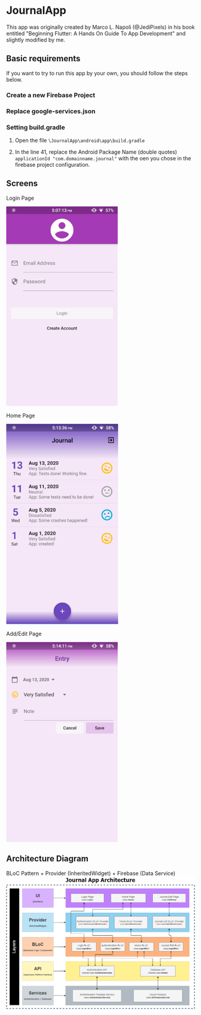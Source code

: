 # JournalApp
This app was originally created by Marco L. Napoli (@JediPixels) in his book entitled "Beginning Flutter: A Hands On Guide To App Development" and slightly modified by me.



## Basic requirements
If you want to try to run this app by your own, you should follow the steps below.

### Create a new Firebase Project


### Replace google-services.json


### Setting build.gradle

1) Open the file `\JournalApp\android\app\build.gradle`

2) In the line 41, replace the Android Package Name (double quotes)  `applicationId "com.domainname.journal"` with the oen you chose in the firebase project configuration.

## Screens
Login Page

![LoginPage][]

Home Page

![HomePage][]

Add/Edit Page

![AddEditEntryPage][]

## Architecture Diagram
BLoC Pattern + Provider (InheritedWidget) + Firebase (Data Service)
![Journal][]



## 

[LoginPage]: https://github.com/Yvson/JournalApp/blob/master/ArchitectureScreens/LoginPage.png
[HomePage]: https://github.com/Yvson/JournalApp/blob/master/ArchitectureScreens/HomePage.png
[AddEditEntryPage]: https://github.com/Yvson/JournalApp/blob/master/ArchitectureScreens/AddEditEntryPage.png
[Journal]: https://github.com/Yvson/JournalApp/blob/master/ArchitectureScreens/Journal.png
